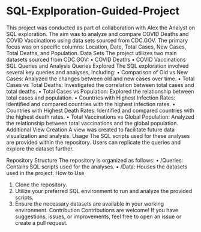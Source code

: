# SQL-Explporation-Guided-Project
This project was conducted as part of collaboration with Alex the Analyst on SQL exploration. The aim was to analyze and compare COVID Deaths and COVID Vaccinations using data sets sourced from CDC.GOV. The primary focus was on specific columns: Location, Date, Total Cases, New Cases, Total Deaths, and Population.
Data Sets
The project utilizes two main datasets sourced from CDC.GOV:
•	COVID Deaths
•	COVID Vaccinations
SQL Queries and Analysis
Queries Explored
The SQL exploration involved several key queries and analyses, including:
•	Comparison of Old vs New Cases: Analyzed the changes between old and new cases over time.
•	Total Cases vs Total Deaths: Investigated the correlation between total cases and total deaths.
•	Total Cases vs Population: Explored the relationship between total cases and population.
•	Countries with Highest Infection Rates: Identified and compared countries with the highest infection rates.
•	Countries with Highest Death Rates: Identified and compared countries with the highest death rates.
•	Total Vaccinations vs Global Population: Analyzed the relationship between total vaccinations and the global population.
Additional View Creation
A view was created to facilitate future data visualization and analysis.
Usage
The SQL scripts used for these analyses are provided within the repository. Users can replicate the queries and explore the dataset further.

Repository Structure
The repository is organized as follows:
•	/Queries: Contains SQL scripts used for the analyses.
•	/Data: Houses the datasets used in the project.
How to Use
1.	Clone the repository.
2.	Utilize your preferred SQL environment to run and analyze the provided scripts.
3.	Ensure the necessary datasets are available in your working environment.
Contribution
Contributions are welcome! If you have suggestions, issues, or improvements, feel free to open an issue or create a pull request.
